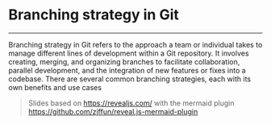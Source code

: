 

# Branching strategy in Git
---
Branching strategy in Git refers to the approach a team or individual takes to manage different lines of development within a Git repository. It involves creating, merging, and organizing branches to facilitate collaboration, parallel development, and the integration of new features or fixes into a codebase. There are several common branching strategies, each with its own benefits and use cases


> Slides based on https://revealjs.com/ with the mermaid plugin https://github.com/zjffun/reveal.js-mermaid-plugin